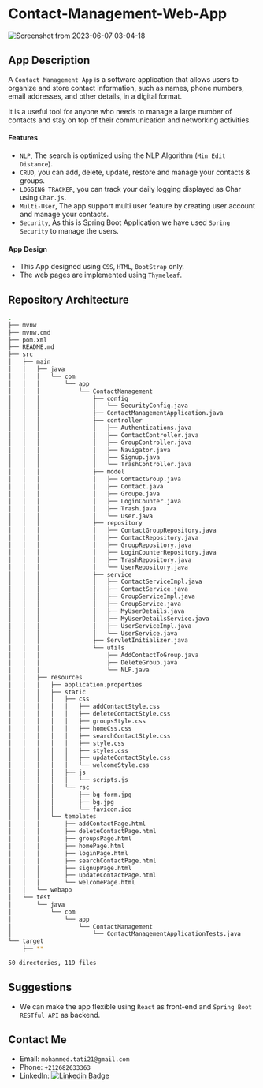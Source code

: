 # Contact-Management-Web-App
![Screenshot from 2023-06-07 03-04-18](https://github.com/tati2002med/Contact-Management-Web-App/assets/95311883/9ead2f13-e4e4-482f-b00e-8036c20c258b)

## App Description
A `Contact Management App` is a software application that allows users to organize and store contact information, such as names, phone numbers, email addresses, and other details, in a digital format.

It is a useful tool for anyone who needs to manage a large number of contacts and stay on top of their communication and networking activities.

#### Features
- `NLP`, The search is optimized using the NLP Algorithm (`Min Edit Distance`).
- `CRUD`, you can add, delete, update, restore and manage your contacts & groups.
- `LOGGING TRACKER`, you can track your daily logging displayed as Char using `Char.js`.
- `Multi-User`, The app support multi user feature by creating user account and manage your contacts.
- `Security`, As this is Spring Boot Application we have used `Spring Security` to manage the users.

#### App Design
- This App designed using `CSS`, `HTML`, `BootStrap` only.
- The web pages are implemented using `Thymeleaf`.

## Repository Architecture
``` bash
.
├── mvnw
├── mvnw.cmd
├── pom.xml
├── README.md
├── src
│   ├── main
│   │   ├── java
│   │   │   └── com
│   │   │       └── app
│   │   │           └── ContactManagement
│   │   │               ├── config
│   │   │               │   └── SecurityConfig.java
│   │   │               ├── ContactManagementApplication.java
│   │   │               ├── controller
│   │   │               │   ├── Authentications.java
│   │   │               │   ├── ContactController.java
│   │   │               │   ├── GroupController.java
│   │   │               │   ├── Navigator.java
│   │   │               │   ├── Signup.java
│   │   │               │   └── TrashController.java
│   │   │               ├── model
│   │   │               │   ├── ContactGroup.java
│   │   │               │   ├── Contact.java
│   │   │               │   ├── Groupe.java
│   │   │               │   ├── LoginCounter.java
│   │   │               │   ├── Trash.java
│   │   │               │   └── User.java
│   │   │               ├── repository
│   │   │               │   ├── ContactGroupRepository.java
│   │   │               │   ├── ContactRepository.java
│   │   │               │   ├── GroupRepository.java
│   │   │               │   ├── LoginCounterRepository.java
│   │   │               │   ├── TrashRepository.java
│   │   │               │   └── UserRepository.java
│   │   │               ├── service
│   │   │               │   ├── ContactServiceImpl.java
│   │   │               │   ├── ContactService.java
│   │   │               │   ├── GroupServiceImpl.java
│   │   │               │   ├── GroupService.java
│   │   │               │   ├── MyUserDetails.java
│   │   │               │   ├── MyUserDetailsService.java
│   │   │               │   ├── UserServiceImpl.java
│   │   │               │   └── UserService.java
│   │   │               ├── ServletInitializer.java
│   │   │               └── utils
│   │   │                   ├── AddContactToGroup.java
│   │   │                   ├── DeleteGroup.java
│   │   │                   └── NLP.java
│   │   ├── resources
│   │   │   ├── application.properties
│   │   │   ├── static
│   │   │   │   ├── css
│   │   │   │   │   ├── addContactStyle.css
│   │   │   │   │   ├── deleteContactStyle.css
│   │   │   │   │   ├── groupsStyle.css
│   │   │   │   │   ├── homeCss.css
│   │   │   │   │   ├── searchContactStyle.css
│   │   │   │   │   ├── style.css
│   │   │   │   │   ├── styles.css
│   │   │   │   │   ├── updateContactStyle.css
│   │   │   │   │   └── welcomeStyle.css
│   │   │   │   ├── js
│   │   │   │   │   └── scripts.js
│   │   │   │   └── rsc
│   │   │   │       ├── bg-form.jpg
│   │   │   │       ├── bg.jpg
│   │   │   │       └── favicon.ico
│   │   │   └── templates
│   │   │       ├── addContactPage.html
│   │   │       ├── deleteContactPage.html
│   │   │       ├── groupsPage.html
│   │   │       ├── homePage.html
│   │   │       ├── loginPage.html
│   │   │       ├── searchContactPage.html
│   │   │       ├── signupPage.html
│   │   │       ├── updateContactPage.html
│   │   │       └── welcomePage.html
│   │   └── webapp
│   └── test
│       └── java
│           └── com
│               └── app
│                   └── ContactManagement
│                       └── ContactManagementApplicationTests.java
└── target
    ├── **

50 directories, 119 files
```

## Suggestions
- We can make the app flexible using `React` as front-end and `Spring Boot RESTful API` as backend.

## Contact Me
- Email: `mohammed.tati21@gmail.com`
- Phone: `+212682633363`
- LinkedIn: <a href="https://www.linkedin.com/in/mohammed-tati-2b3665222/">
<img src="https://camo.githubusercontent.com/fecb06c5b51c0c605a7db2b5e549d180fa3fb38e87a0d6011c3c9c830a2c68b7/68747470733a2f2f696d672e736869656c64732e696f2f62616467652f4c696e6b6564496e2d626c75653f7374796c653d666c6174266c6f676f3d4c696e6b6564696e266c6f676f436f6c6f723d7768697465" alt="Linkedin Badge" data-canonical-src="https://img.shields.io/badge/LinkedIn-blue?style=flat&logo=Linkedin&logoColor=white" style="max-width: 100%; mergin-top:15px"></a>
